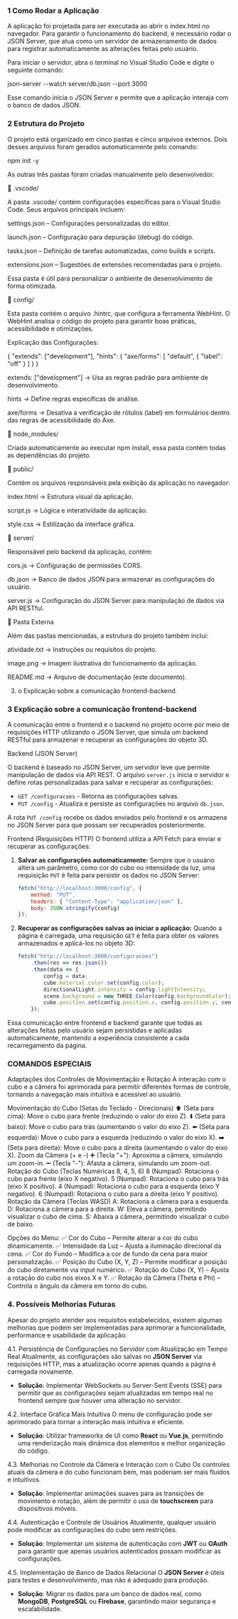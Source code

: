 ### 1 Como Rodar a Aplicação

A aplicação foi projetada para ser executada ao abrir o index.html no navegador. Para garantir o funcionamento do backend, é necessário rodar o JSON Server, que atua como um servidor de armazenamento de dados para registrar automaticamente as alterações feitas pelo usuário.

Para iniciar o servidor, abra o terminal no Visual Studio Code e digite o seguinte comando:

json-server --watch server/db.json --port 3000

Esse comando inicia o JSON Server e permite que a aplicação interaja com o banco de dados JSON.



### 2 Estrutura do Projeto

O projeto está organizado em cinco pastas e cinco arquivos externos. Dois desses arquivos foram gerados automaticamente pelo comando:

npm init -y

As outras três pastas foram criadas manualmente pelo desenvolvedor.

📁 .vscode/

A pasta .vscode/ contém configurações específicas para o Visual Studio Code. Seus arquivos principais incluem:

settings.json – Configurações personalizadas do editor.

launch.json – Configuração para depuração (debug) do código.

tasks.json – Definição de tarefas automatizadas, como builds e scripts.

extensions.json – Sugestões de extensões recomendadas para o projeto.

Essa pasta é útil para personalizar o ambiente de desenvolvimento de forma otimizada.

📁 config/

Esta pasta contém o arquivo .hintrc, que configura a ferramenta WebHint. O WebHint analisa o código do projeto para garantir boas práticas, acessibilidade e otimizações.

Explicação das Configurações:

{
  "extends": ["development"],
  "hints": {
    "axe/forms": [
      "default",
      {
        "label": "off"
      }
    ]
  }
}

extends: ["development"] → Usa as regras padrão para ambiente de desenvolvimento.

hints → Define regras específicas de análise.

axe/forms → Desativa a verificação de rótulos (label) em formulários dentro das regras de acessibilidade do Axe.

📁 node_modules/

Criada automaticamente ao executar npm install, essa pasta contém todas as dependências do projeto.

📁 public/

Contém os arquivos responsáveis pela exibição da aplicação no navegador:

index.html → Estrutura visual da aplicação.

script.js → Lógica e interatividade da aplicação.

style.css → Estilização da interface gráfica.

📁 server/

Responsável pelo backend da aplicação, contém:

cors.js → Configuração de permissões CORS.

db.json → Banco de dados JSON para armazenar as configurações do usuário.

server.js → Configuração do JSON Server para manipulação de dados via API RESTful.

📂 Pasta Externa

Além das pastas mencionadas, a estrutura do projeto também inclui:

atividade.txt → Instruções ou requisitos do projeto.

image.png → Imagem ilustrativa do funcionamento da aplicação.

README.md → Arquivo de documentação (este documento).

3) o Explicação sobre a comunicação frontend-backend.

### 3 Explicação sobre a comunicação frontend-backend

A comunicação entre o frontend e o backend no projeto ocorre por meio de requisições HTTP utilizando o JSON Server, que simula um backend RESTful para armazenar e recuperar as configurações do objeto 3D.

 Backend (JSON Server)
 
O backend é baseado no JSON Server, um servidor leve que permite manipulação de dados via API REST. O arquivo `server.js` inicia o servidor e define rotas personalizadas para salvar e recuperar as configurações:

- `GET /configuracoes` - Retorna as configurações salvas.
- `PUT /config` - Atualiza e persiste as configurações no arquivo `db.json`.

A rota `PUT /config` recebe os dados enviados pelo frontend e os armazena no JSON Server para que possam ser recuperados posteriormente.

 Frontend (Requisições HTTP)
O frontend utiliza a API Fetch para enviar e recuperar as configurações:

1. **Salvar as configurações automaticamente:** Sempre que o usuário altera um parâmetro, como cor do cubo ou intensidade da luz, uma requisição `PUT` é feita para persistir os dados no JSON Server:
   
   ```javascript
   fetch("http://localhost:3000/config", {
       method: "PUT",
       headers: { "Content-Type": "application/json" },
       body: JSON.stringify(config)
   });
   ```

2. **Recuperar as configurações salvas ao iniciar a aplicação:** Quando a página é carregada, uma requisição `GET` é feita para obter os valores armazenados e aplicá-los no objeto 3D:
   
   ```javascript
   fetch("http://localhost:3000/configuracoes")
       .then(res => res.json())
       .then(data => {
           config = data;
           cube.material.color.set(config.color);
           directionalLight.intensity = config.lightIntensity;
           scene.background = new THREE.Color(config.backgroundColor);
           cube.position.set(config.position.x, config.position.y, config.position.z);
       });
   ```

Essa comunicação entre frontend e backend garante que todas as alterações feitas pelo usuário sejam persistidas e aplicadas automaticamente, mantendo a experiência consistente a cada recarregamento da página.


### COMANDOS ESPECIAIS
Adaptações dos Controles de Movimentação e Rotação
A interação com o cubo e a câmera foi aprimorada para permitir diferentes formas de controle, tornando a navegação mais intuitiva e acessível ao usuário.

Movimentação do Cubo (Setas do Teclado - Direcionais)
⬆️ (Seta para cima): Move o cubo para frente (reduzindo o valor do eixo Z).
⬇️ (Seta para baixo): Move o cubo para trás (aumentando o valor do eixo Z).
⬅️ (Seta para esquerda): Move o cubo para a esquerda (reduzindo o valor do eixo X).
➡️ (Seta para direita): Move o cubo para a direita (aumentando o valor do eixo X).
Zoom da Câmera (+ e -)
➕ (Tecla "+"): Aproxima a câmera, simulando um zoom-in.
➖ (Tecla "-"): Afasta a câmera, simulando um zoom-out.
Rotação do Cubo (Teclas Numéricas 8, 4, 5, 6)
8 (Numpad): Rotaciona o cubo para frente (eixo X negativo).
5 (Numpad): Rotaciona o cubo para trás (eixo X positivo).
4 (Numpad): Rotaciona o cubo para a esquerda (eixo Y negativo).
6 (Numpad): Rotaciona o cubo para a direita (eixo Y positivo).
Rotação da Câmera (Teclas WASD)
A: Rotaciona a câmera para a esquerda.
D: Rotaciona a câmera para a direita.
W: Eleva a câmera, permitindo visualizar o cubo de cima.
S: Abaixa a câmera, permitindo visualizar o cubo de baixo.

Opções do Menu:
✅ Cor do Cubo – Permite alterar a cor do cubo dinamicamente.
✅ Intensidade da Luz – Ajusta a iluminação direcional da cena.
✅ Cor do Fundo – Modifica a cor de fundo da cena para maior personalização.
✅ Posição do Cubo (X, Y, Z) – Permite modificar a posição do cubo diretamente via input numérico.
✅ Rotação do Cubo (X, Y) – Ajusta a rotação do cubo nos eixos X e Y.
✅ Rotação da Câmera (Theta e Phi) – Controla o ângulo da câmera em torno do cubo.

### 4. Possíveis Melhorias Futuras

Apesar do projeto atender aos requisitos estabelecidos, existem algumas melhorias que podem ser implementadas para aprimorar a funcionalidade, performance e usabilidade da aplicação:

4.1. Persistência de Configurações no Servidor com Atualização em Tempo Real
Atualmente, as configurações são salvas no **JSON Server** via requisições HTTP, mas a atualização ocorre apenas quando a página é carregada novamente. 
- **Solução**: Implementar WebSockets ou Server-Sent Events (SSE) para permitir que as configurações sejam atualizadas em tempo real no frontend sempre que houver uma alteração no servidor.

4.2. Interface Gráfica Mais Intuitiva
O menu de configuração pode ser aprimorado para tornar a interação mais intuitiva e eficiente.
- **Solução**: Utilizar frameworks de UI como **React** ou **Vue.js**, permitindo uma renderização mais dinâmica dos elementos e melhor organização do código.

 4.3. Melhorias no Controle da Câmera e Interação com o Cubo
Os controles atuais da câmera e do cubo funcionam bem, mas poderiam ser mais fluidos e intuitivos.
- **Solução**: Implementar animações suaves para as transições de movimento e rotação, além de permitir o uso de **touchscreen** para dispositivos móveis.

4.4. Autenticação e Controle de Usuários
Atualmente, qualquer usuário pode modificar as configurações do cubo sem restrições.
- **Solução**: Implementar um sistema de autenticação com **JWT** ou **OAuth** para garantir que apenas usuários autenticados possam modificar as configurações.

4.5. Implementação de Banco de Dados Relacional
O **JSON Server** é úteis para testes e desenvolvimento, mas não é adequado para produção.
- **Solução**: Migrar os dados para um banco de dados real, como **MongoDB**, **PostgreSQL** ou **Firebase**, garantindo maior segurança e escalabilidade.

